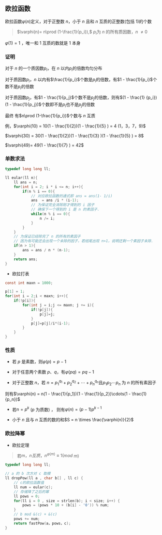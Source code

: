<!--
 * @Description:
 * @Version: 1.0
 * @Autor: DaLao
 * @Email: dalao_li@163.com
 * @Date: 2021-01-16 17:59:35
 * @LastEditors: dalao
 * @LastEditTime: 2022-04-04 01:01:58
-->

## 欧拉函数

欧拉函数$\varphi(n)$定义，对于正整数 $n$，小于 $n$ 且和 $n$ 互质的正整数(包括 $1$)的个数

> $\varphi(n)= n\prod (1-\frac{1}{p_i}),$  $p_i$为 $n$ 的所有质因数，$n$ $\neq 0$

$\varphi(1) = 1$ ，唯一和 1 互质的数就是 1 本身

### 证明

对于 $n$ 的一个质因数$p_i$，在 $n$ 以内$p_i$的倍数均匀分布  

对于质因数$p_i$，$n$ 以内有$\frac{1}{p_i}$个数是$p_i$的倍数，有$1 - \frac{1}{p_i}$个数不是$p_i$的倍数

对于质因数$p_j$，有$1 - \frac{1}{p_j}$个数不是$p_j$的倍数，则有$(1 - \frac{1} {p_i})(1 - \frac{1}{p_j})$个数即不是$p_i$也不是$p_j$的倍数  

最终 有$n\prod (1-\frac{1}{p_i})$个数与 $n$ 互质

例，$\varphi(10) = 10(1 - \frac{1}{2})(1 - \frac{1}{5} ) = 4   (1，3，7，9)$

$\varphi(30) = 30(1 - \frac{1}{2})(1 - \frac{1}{3} )(1 - \frac{1}{5} ) = 8$

$\varphi(49)= 49(1 - \frac{1}{7} ) = 42$


### 单数求法

```c++
typedef long long ll;

ll eular(ll n){
    ll ans = n;
    for(int i = 2; i * i <= n; i++){
        if(n % i == 0){
            // 对应欧拉函数的通式即 ans = ans(1- 1/i)
            ans  = ans /i * (i-1);
            // 为保证完全消除刚才得到的 i 因子
            // 确保下一个得到的 i 是 n 的素因子.
            while(n % i == 0){
                n /= i;
            }
        }
    }
    // 为保证已经除完了 n 的所有的素因子
    // 因为有可能还会出现一个未除的因子，若结尾出现 n>1，说明还剩一个素因子未除.
    if(n > 1){
        ans = ans / n * (n-1);
    }
    return ans;
}
```

- 欧拉打表

```c
const int maxn = 1000;

p[1] = 1;
for(int i = 2;i < maxn; i++){
    if(!p[i]){
        for(int j = i;j <= maxn; j += i){
            if(!p[j]){
                p[j]=j;
            }
            p[j]=p[j]/i*(i-1);
        }
    }
}
```

### 性质

- 若 $p$ 是素数，则$\varphi(p) = p-1$

- 对于任意两个素数 $p$、$q$，有$\varphi( pq ) = pq - 1$

- 对于正整数 $n$，若 $n = p_1^{q_1} + p_2^{q_2} + \cdots + p_n^{q_n}$且$p_1p_2\cdots p_n$ 为 $n$ 的所有素因子

则有$\varphi(n) = n(1 - \frac{1}{p_1})(1 - \frac{1}{p_2})\cdots(1 - \frac{1}{p_n})$

- 若$n = p^k$ ($p$ 为质数) ， 则有$\varphi(n) = (p-1)p^{k-1}$

- 小于 $n$ 且与 $n$ 互质的数的和$S = n \times \frac{\varphi(n)}{2}$



### 欧拉降幂

- 欧拉定理 

> 若$m，n互质，n^{\varphi(m)} ≡ 1 (mod$ $m)$


```c++
typedef long long ll;

// a 的 b 次方对 c 取模
ll dropPow(ll a , char b[] , ll c) {
    // c的欧拉函数值
    ll num = eular(c);
    // 存储降了之后的幂
    ll pows = 0;  
    for(ll i = 0 , size = strlen(b); i < size; i++) {
        pows = (pows * 10 + (b[i] - '0')) % num;
    }
    // b mod &(c) + &(c) 
    pows += num;
    return fastPow(a，pows，c);
}
```